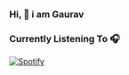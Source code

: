 ### Hi, 👋 i am Gaurav

### Currently Listening To 🎧

[![Spotify](https://spotify-github-readme-1z94f0jks.vercel.app/api/spotify)](https://open.spotify.com/user/4ecr1arlruhosywxgjwyniuub)
